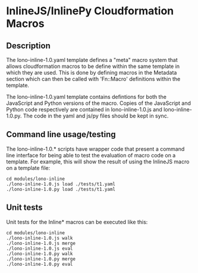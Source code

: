 # InlineJS/InlinePy Cloudformation Macros

## Description

The lono-inline-1.0.yaml template defines a "meta" macro system that
allows cloudformation macros to be define within the same template in
which they are used. This is done by defining macros in the Metadata
section which can then be called with 'Fn::Macro' definitions within
the template.

The lono-inline-1.0.yaml template contains defintions for both the
JavaScript and Python versions of the macro. Copies of the JavaScript
and Python code respectively are contained in lono-inline-1.0.js and
lono-inline-1.0.py. The code in the yaml and js/py files should be
kept in sync.

## Command line usage/testing

The lono-inline-1.0.\* scripts have wrapper
code that present a command line interface for being able to test the
evaluation of macro code on a template. For example, this will show
the result of using the InlineJS macro on a template file:

```
cd modules/lono-inline
./lono-inline-1.0.js load ./tests/t1.yaml
./lono-inline-1.0.py load ./tests/t1.yaml
```

## Unit tests

Unit tests for the Inline\* macros can be executed like this:

```
cd modules/lono-inline
./lono-inline-1.0.js walk
./lono-inline-1.0.js merge
./lono-inline-1.0.js eval
./lono-inline-1.0.py walk
./lono-inline-1.0.py merge
./lono-inline-1.0.py eval
```

